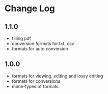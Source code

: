 # Change Log

## 1.1.0

- filling pdf
- conversion formats for txt, csv
- formats for auto conversion

## 1.0.0

- formats for viewing, editing and lossy editing
- formats for conversions
- mime-types of formats
